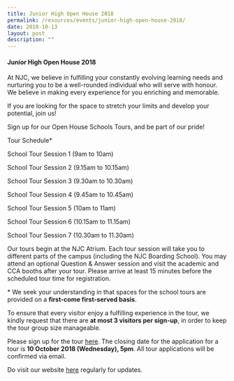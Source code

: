 ```yaml
---
title: Junior High Open House 2018
permalink: /resources/events/junior-high-open-house-2018/
date: 2018-10-13
layout: post
description: ""
---
```

#### Junior High Open House 2018

At NJC, we believe in fulfilling your constantly evolving learning needs and nurturing you to be a well-rounded individual who will serve with honour. We believe in making every experience for you enriching and memorable.

If you are looking for the space to stretch your limits and develop your potential, join us!

Sign up for our Open House Schools Tours, and be part of our pride!

Tour Schedule\*

School Tour Session 1 (9am to 10am)

School Tour Session 2 (9.15am to 10.15am)

School Tour Session 3 (9.30am to 10.30am)

School Tour Session 4 (9.45am to 10.45am)

School Tour Session 5 (10am to 11am)

School Tour Session 6 (10.15am to 11.15am)

School Tour Session 7 (10.30am to 11.30am)

Our tours begin at the NJC Atrium. Each tour session will take you to different parts of the campus (including the NJC Boarding School). You may attend an optional Question & Answer session and visit the academic and CCA booths after your tour. Please arrive at least 15 minutes before the scheduled tour time for registration.

\* We seek your understanding in that spaces for the school tours are provided on a **first-come first-served basis**.

To ensure that every visitor enjoy a fulfilling experience in the tour, we kindly request that there are **at most 3 visitors per sign-up**, in order to keep the tour group size manageable.

Please sign up for the tour [here](https://goo.gl/forms/fY1tAocmTsCnHaf13). The closing date for the application for a tour is **10 October 2018 (Wednesday), 5pm**. All tour applications will be confirmed via email.

Do visit our website [here](https://moe-nationaljc-staging.netlify.app/) regularly for updates.